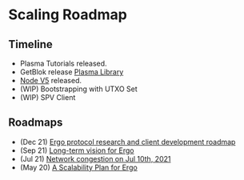 # Scaling Roadmap

## Timeline

- Plasma Tutorials released.
- GetBlok release [Plasma Library](plasma.md)
- [Node V5](jitc.md) released.
- (WIP) Bootstrapping with UTXO Set
- (WIP) SPV Client


## Roadmaps

- (Dec 21) [Ergo protocol research and client development roadmap](https://www.reddit.com/r/ergonauts/comments/qfjhw4/ergo_protocol_research_and_client_development/)
- (Sep 21) [Long-term vision for Ergo](https://www.ergoforum.org/t/long-term-vision-for-ergo/2629)
- (Jul 21) [Network congestion on Jul 10th, 2021](https://www.ergoforum.org/t/network-congestion-on-jul-10th-2021/1945)
- (May 20) [A Scalability Plan for Ergo](https://www.ergoforum.org/t/a-scalability-plan-for-ergo/226)

